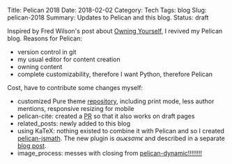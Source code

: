 Title: Pelican 2018
Date: 2018-02-02
Category: Tech
Tags: blog
Slug: pelican-2018
Summary: Updates to Pelican and this blog.
Status: draft


Inspired by Fred Wilson's post about [Owning Yourself](http://avc.com/2018/01/owning-yourself/),
I revived my Pelican blog. Reasons for Pelican:

* version control in git
* my usual editor for content creation
* owning content
* complete customizability, therefore I want Python, therefore Pelican

Cost, have to contribute some changes myself:

* customized Pure theme [repository](https://github.com/svenkreiss/pure), including print mode, less author mentions, responsive resizing for mobile
* pelican-cite: created a [PR](https://github.com/cmacmackin/pelican-cite/pull/5) so that it also works on draft pages
* related_posts: newly added to this blog
* using KaTeX: nothing existed to combine it with Pelican and so I created
  [pelican-jsmath](https://github.com/svenkreiss/pelican-jsmath).
  The new plugin is $\alpha\omega\epsilon s \sigma m \epsilon$ and described in a separate
  [blog post]({filename}/pelican-jsmath.md).
* image_process: messes with closing </link> from [pelican-dynamic!!!!!!!!]()
